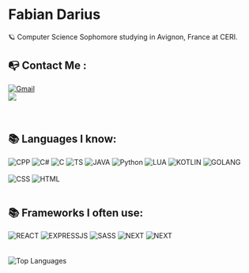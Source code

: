 # Fabian Darius

🪐 Computer Science Sophomore studying in Avignon, France at CERI.

## 📭 Contact Me :
[![Gmail](https://img.shields.io/badge/-GMAIL-D14836?style=for-the-badge&logo=gmail&logoColor=white)](mailto:dars.fabian@gmail.com)
<br>
![](https://github-readme-stats.vercel.app/api?username=DarsFabian&show_icons=true&theme=dracula)
<br>
<br>
<br>
## 📚 Languages I know:
![CPP](https://img.shields.io/badge/-C++-2C41CB?style=for-the-badge&logo=C%2B%2B&logoColor=white)
![C#](https://img.shields.io/badge/-C%23-37008C?style=for-the-badge&logo=C-Sharp&logoColor=white)
![C](https://img.shields.io/badge/-C-004283?style=for-the-badge&logo=C&logoColor=white)
![TS](https://img.shields.io/badge/-Typescript-2C41CB?style=for-the-badge&logo=typescript&logoColor=white)
![JAVA](https://img.shields.io/badge/-Java-E61F24?style=for-the-badge&logo=java&logoColor=white)
![Python](https://img.shields.io/badge/-Python-F5C73B?style=for-the-badge&logo=Python&logoColor=white)
![LUA](https://img.shields.io/badge/-LUA-2C2D72?style=for-the-badge&logo=lua&logoColor=white)
![KOTLIN](https://img.shields.io/badge/-Kotlin-0095d5?style=for-the-badge&logo=kotlin&logoColor=white)
![GOLANG](https://img.shields.io/badge/-GO-0095d5?style=for-the-badge&logo=go&logoColor=white)
<br>
<br>
![CSS](https://img.shields.io/badge/-CSS-1B7FDE?style=for-the-badge&logo=css3&logoColor=white)
![HTML](https://img.shields.io/badge/-HTML-E15622?style=for-the-badge&logo=HTML5&logoColor=white)
<br>
<br>
## 📚 Frameworks I often use:
![REACT](https://img.shields.io/badge/-ReactJS-20232a?style=for-the-badge&logo=react&logoColor=white)
![EXPRESSJS](https://img.shields.io/badge/-ExpressJS-404d59?style=for-the-badge&logo=express&logoColor=white)
![SASS](https://img.shields.io/badge/-SASS-BF4080?style=for-the-badge&logo=sass&logoColor=white)
![NEXT](https://img.shields.io/badge/-NextJS-000000?style=for-the-badge&logo=next.js&logoColor=white)
![NEXT](https://img.shields.io/badge/-.NET-5C2D91?style=for-the-badge&logo=.net&logoColor=white)
<br>
<br>
<br>
![Top Languages](https://github-readme-stats.vercel.app/api/top-langs/?username=DarsFabian)

